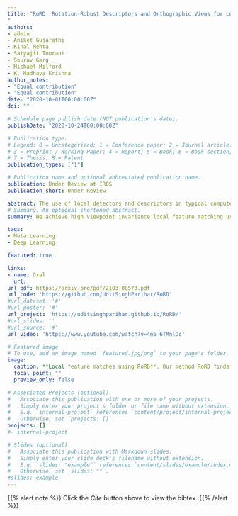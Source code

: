 ```yaml
---
title: "RoRD: Rotation-Robust Descriptors and Orthographic Views for Local Feature Matching
"
authors:
- admin
- Aniket Gujarathi
- Kinal Mehta
- Satyajit Tourani
- Sourav Garg
- Michael Milford
- K. Madhava Krishna
author_notes:
- "Equal contribution"
- "Equal contribution"
date: "2020-10-01T00:00:00Z"
doi: ""

# Schedule page publish date (NOT publication's date).
publishDate: "2020-10-24T00:00:00Z"

# Publication type.
# Legend: 0 = Uncategorized; 1 = Conference paper; 2 = Journal article;
# 3 = Preprint / Working Paper; 4 = Report; 5 = Book; 6 = Book section;
# 7 = Thesis; 8 = Patent
publication_types: ["1"]

# Publication name and optional abbreviated publication name.
publication: Under Review at IROS
publication_short: Under Review

abstract: The use of local detectors and descriptors in typical computer vision pipelines work well until variations in viewpoint and appearance change become extreme. Past research in this area has typically focused on one of two approaches to this challenge: the use of projections into spaces more suitable for feature matching under extreme viewpoint changes, and attempting to learn features that are inherently more robust to viewpoint change. In this paper, we present a novel framework that combines learning of invariant descriptors through data augmentation and orthographic viewpoint projection. We propose rotation-robust local descriptors, learnt through training data augmentation based on rotation homographies, and a correspondence ensemble technique that combines vanilla feature correspondences with those obtained through rotation-robust features. Using a range of benchmark datasets as well as contributing a new bespoke dataset for this research domain, we evaluate the effectiveness of the proposed approach on key tasks including pose estimation and visual place recognition. Our system outperforms a range of baseline and state-of-the-art techniques, including enabling higher levels of place recognition precision across opposing place viewpoints and achieves practically-useful performance levels even under extreme viewpoint changes.
# Summary. An optional shortened abstract.
summary: We achieve high viewpoint invariance local feature matching using rotation homographies during training and converting perspective image to orthographic for feature matching.

tags:
- Meta Learning
- Deep Learning

featured: true

links:
- name: Oral
  url: 
url_pdf: https://arxiv.org/pdf/2103.08573.pdf
url_code: 'https://github.com/UditSinghParihar/RoRD'
#url_dataset: '#'
#url_poster: '#'
url_project: 'https://uditsinghparihar.github.io/RoRD/'
#url_slides: ''
#url_source: '#'
url_video: 'https://www.youtube.com/watch?v=4n6_6TMnlOc'

# Featured image
# To use, add an image named `featured.jpg/png` to your page's folder. 
image:
  caption: **Local feature matches using RoRD**. Our method RoRD finds precise local feature correspondences under extreme viewpoint (180 degrees) changes for both indoor and outdoor sequences.  
  focal_point: ""
  preview_only: false

# Associated Projects (optional).
#   Associate this publication with one or more of your projects.
#   Simply enter your project's folder or file name without extension.
#   E.g. `internal-project` references `content/project/internal-project/index.md`.
#   Otherwise, set `projects: []`.
projects: []
#- internal-project

# Slides (optional).
#   Associate this publication with Markdown slides.
#   Simply enter your slide deck's filename without extension.
#   E.g. `slides: "example"` references `content/slides/example/index.md`.
#   Otherwise, set `slides: ""`.
#slides: example
---
```


{{% alert note %}}
Click the *Cite* button above to view the bibtex.
{{% /alert %}}

